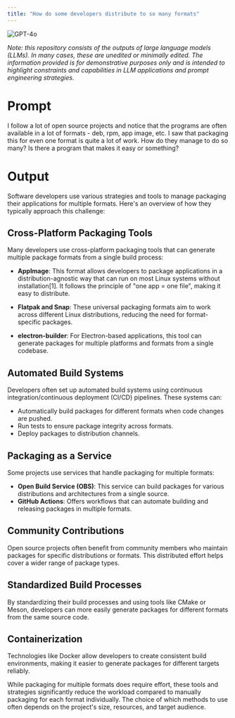 ```yaml
---
title: "How do some developers distribute to so many formats"
---
```

![GPT-4o](https://img.shields.io/badge/GPT--4o-3333FF?style=for-the-badge&logo=openai&logoColor=white)



*Note: this repository consists of the outputs of large language models (LLMs). In many cases, these are unedited or minimally edited. The information provided is for demonstrative purposes only and is intended to highlight constraints and capabilities in LLM applications and prompt engineering strategies.*


# Prompt

I follow a lot of open source projects and notice that the programs are often available in a lot of formats - deb, rpm, app image, etc. I saw that packaging this for even one format is quite a lot of work. How do they manage to do so many? Is there a program that makes it easy or something?

# Output

Software developers use various strategies and tools to manage packaging their applications for multiple formats. Here's an overview of how they typically approach this challenge:

## Cross-Platform Packaging Tools

Many developers use cross-platform packaging tools that can generate multiple package formats from a single build process:

- **AppImage**: This format allows developers to package applications in a distribution-agnostic way that can run on most Linux systems without installation[1]. It follows the principle of "one app = one file", making it easy to distribute.

- **Flatpak and Snap**: These universal packaging formats aim to work across different Linux distributions, reducing the need for format-specific packages.

- **electron-builder**: For Electron-based applications, this tool can generate packages for multiple platforms and formats from a single codebase.

## Automated Build Systems

Developers often set up automated build systems using continuous integration/continuous deployment (CI/CD) pipelines. These systems can:

- Automatically build packages for different formats when code changes are pushed.
- Run tests to ensure package integrity across formats.
- Deploy packages to distribution channels.

## Packaging as a Service

Some projects use services that handle packaging for multiple formats:

- **Open Build Service (OBS)**: This service can build packages for various distributions and architectures from a single source.
- **GitHub Actions**: Offers workflows that can automate building and releasing packages in multiple formats.

## Community Contributions

Open source projects often benefit from community members who maintain packages for specific distributions or formats. This distributed effort helps cover a wider range of package types.

## Standardized Build Processes

By standardizing their build processes and using tools like CMake or Meson, developers can more easily generate packages for different formats from the same source code.

## Containerization

Technologies like Docker allow developers to create consistent build environments, making it easier to generate packages for different targets reliably.

While packaging for multiple formats does require effort, these tools and strategies significantly reduce the workload compared to manually packaging for each format individually. The choice of which methods to use often depends on the project's size, resources, and target audience.

 